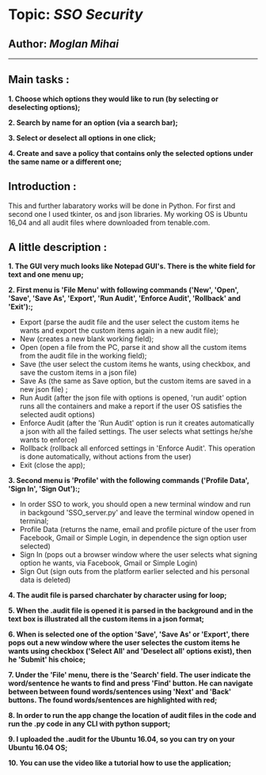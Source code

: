# Topic: *SSO Security*
## Author: *Moglan Mihai*
------
## Main tasks :
__1. Choose which options they would like to run (by selecting or deselecting options);__

__2. Search by name for an option (via a search bar);__

__3. Select or deselect all options in one click;__

__4. Create and save a policy that contains only the selected options under the same name or
a different one;__

## Introduction :
This and further labaratory works will be done in Python. For first and second one I used tkinter, os and json libraries. My working OS is Ubuntu 16_04 and all audit files where downloaded from tenable.com.
   
## A little description :
__1. The GUI very much looks like Notepad GUI's. There is the white field for text and one menu up;__

__2. First menu is 'File Menu' with following commands ('New', 'Open', 'Save', 'Save As', 'Export', 'Run Audit', 'Enforce Audit', 'Rollback' and 'Exit'):;__

  * Export (parse the audit file and the user select the custom items he wants and export the custom items again in a new audit file);
  * New (creates a new blank working field);
  * Open (open a file from the PC, parse it and show all the custom items from the audit file in the working field);
  * Save (the user select the custom items he wants, using checkbox, and save the custom items in a json file)
  * Save As (the same as Save option, but the custom items are saved in a new json file) ;
  * Run Audit (after the json file with options is opened, 'run audit' option runs all the containers and make a report if the user OS satisfies the selected audit options)
  * Enforce Audit (after the 'Run Audit' option is run it creates automatically a json with all the failed settings. The user selects what settings he/she wants to enforce)
  * Rollback (rollback all enforced settings in 'Enforce Audit'. This operation is done automatically, without actions from the user)
  * Exit (close the app);

__3. Second menu is 'Profile' with the following commands ('Profile Data', 'Sign In', 'Sign Out'):;__

  * In order SSO to work, you should open a new terminal window and run in backgound 'SSO_server.py' and leave the terminal window opened in terminal;
  * Profile Data (returns the name, email and profile picture of the user from Facebook, Gmail or Simple Login, in dependence the sign option user selected)
  * Sign In (pops out a browser window where the user selects what signing option he wants, via Facebook, Gmail or Simple Login)
  * Sign Out (sign outs from the platform earlier selected and his personal data is deleted)

__4. The audit file is parsed charchater by character using for loop;__
  
__5. When the .audit file is opened it is parsed in the background and in the text box is illustrated all the custom items in a json format;__

__6. When is selected one of the option 'Save', 'Save As' or 'Export', there pops out a new window where the user selectes the custom items he wants using checkbox ('Select All' and 'Deselect all' options exist), then he 'Submit' his choice;__

__7. Under the 'File' menu, there is the 'Search' field. The user indicate the word/sentence he wants to find and press 'Find' button. He can navigate between between found words/sentences using 'Next' and 'Back' buttons. The found words/sentences are highlighted with red;__

__8. In order to run the app change the location of audit files in the code and run the .py code in any CLI with python support;__

__9. I uploaded the .audit for the Ubuntu 16.04, so you can try on your Ubuntu 16.04 OS;__

__10. You can use the video like a tutorial how to use the application;__



